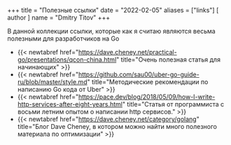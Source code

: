+++
title = "Полезные ссылки"
date = "2022-02-05"
aliases = ["links"]
[ author ]
  name = "Dmitry Titov"
+++

В данной коллекции ссылки, которые как я считаю являются весьма полезными для разработчиков на Go

* {{< newtabref  href="https://dave.cheney.net/practical-go/presentations/qcon-china.html" title="Очень полезная статья для начинающих" >}} 
* {{< newtabref  href="https://github.com/sau00/uber-go-guide-ru/blob/master/style.md" title="Методические рекомендации по написанию Go кода от Uber" >}}
* {{< newtabref  href="https://pace.dev/blog/2018/05/09/how-I-write-http-services-after-eight-years.html" title="Статья от программиста с восьми летним опытом о написании http сервисов." >}}
* {{< newtabref  href="https://dave.cheney.net/category/golang" title="Блог Dave Cheney, в котором можно найти много полезного материала по оптимизации" >}}

